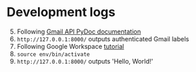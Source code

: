 # Development logs
5. Following [Gmail API PyDoc documentation](https://developers.google.com/resources/api-libraries/documentation/gmail/v1/python/latest/gmail_v1.users.messages.html)
4. `http://127.0.0.1:8000/` outputs authenticated Gmail labels
3. Following Google Workspace [tutorial](https://developers.google.com/gmail/api/quickstart/python)
2. `source env/bin/activate`
1. `http://127.0.0.1:8000/` outputs 'Hello, World!'

